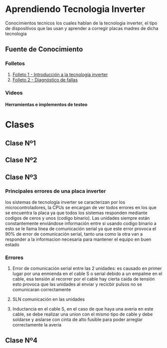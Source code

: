 # Aprendiendo Tecnologia Inverter
Conocimientos tecnicos los cuales hablan de la tecnologia inverter, el tipo de dispositivos que las usan y aprender a corregir placas madres de dicha tecnologia 

## Fuente de Conocimiento 
### Folletos

1. [Folleto 1 - Introducción a la tecnología inverter](folletos/folleto1.pdf)
2. [Folleto 2 - Diagnóstico de fallas](folletos/folleto2.pdf)
### Videos
#### Herramientas e implementos de testeo

# Clases
## Clase Nº1
## Clase Nº2
## Clase Nº3
### Principales errores de una placa inverter 

los sistemas de tecnología inverter se caracterizan por los microcontroladores, la CPUs se encargan de ver todos errores en los que se encuentra la placa ya que todos los sistemas responden mediante codigos de ceros y unos (codigo binario). 
Las unidades siempre están constantemente enviándose información entre si usando codigo binario a esto se le llama linea de comunicación serial ya que este error provoca el 90% de error de comunicación serial, tanto una como la otra van a responder a la informacion necesaria para mantener el equipo en buen estado 

### Errores 

1. Error de comunicación serial entre las 2 unidades: es causado en primer lugar por una enmienda en el cable S o serial debido a un empalme en el cable, esa tensión al recorrer por el cable hay cierta caida de tensión esto provoca que las unidades al enviar y recicbir pulsos no se comunicaran correctamente

2. SLN comunicación en las unidades 

3. Inductancia en el cable S, en el caso de que haya una averia en este cable, se debe realizar una union con el mismo tipo de cable y debe soldarse y aislarse con cinta de alto fusible para poder arreglar correctamente la averia





 

## Clase Nº4